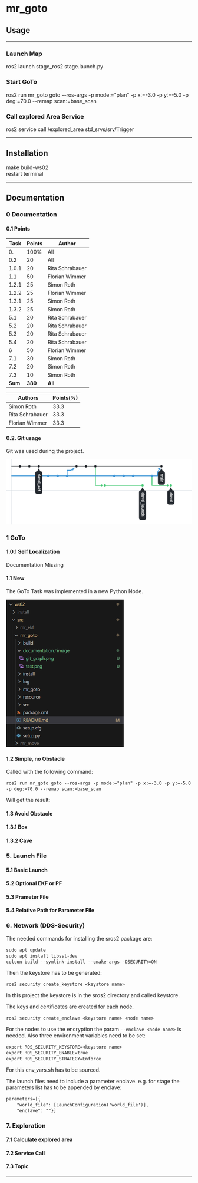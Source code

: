 # mr_goto

## Usage
---
### Launch Map
ros2 launch stage_ros2 stage.launch.py

### Start GoTo
ros2 run mr_goto goto --ros-args -p mode:="plan" -p x:=-3.0 -p y:=-5.0 -p deg:=70.0 --remap scan:=base_scan

### Call explored Area Service
ros2 service call /explored_area std_srvs/srv/Trigger

---
## Installation
make build-ws02\
restart terminal

---
## Documentation
### 0 Documentation
#### 0.1 Points
|Task|Points|Author|
|---|---|---|
|0.|100%|All|
|0.2|20|All|
|1.0.1|20|Rita Schrabauer|
|1.1|50|Florian Wimmer|
|1.2.1|25|Simon Roth|
|1.2.2|25|Florian Wimmer|
|1.3.1|25|Simon Roth|
|1.3.2|25|Simon Roth|
|5.1|20|Rita Schrabauer|
|5.2|20|Rita Schrabauer|
|5.3|20|Rita Schrabauer|
|5.4|20|Rita Schrabauer|
|6|50|Florian Wimmer|
|7.1|30|Simon Roth|
|7.2|20|Simon Roth|
|7.3|10|Simon Roth|
|**Sum**|**380**|**All**|

|Authors|Points(%)|
|---|---|
|Simon Roth|33.3|
|Rita Schrabauer|33.3|
|Florian Wimmer|33.3|


#### 0.2. Git usage
Git was used during the project.

<img src="docs/image/git_graph.png">

### 1 GoTo
#### 1.0.1 Self Localization 
Documentation Missing
#### 1.1 New 
The GoTo Task was implemented in a new Python Node.

<img src="docs/image/new_node.png" height="
400">

#### 1.2 Simple, no Obstacle
Called with the following command:
```
ros2 run mr_goto goto --ros-args -p mode:="plan" -p x:=-3.0 -p y:=-5.0 -p deg:=70.0 --remap scan:=base_scan
```
Will get the result:

#### 1.3 Avoid Obstacle
#### 1.3.1 Box
#### 1.3.2 Cave
### 5. Launch File
#### 5.1 Basic Launch
#### 5.2 Optional EKF or PF
#### 5.3 Prameter File
#### 5.4 Relative Path for Parameter File
### 6. Network (DDS-Security)
The needed commands for installing the sros2 package are:
```
sudo apt update
sudo apt install libssl-dev
colcon build --symlink-install --cmake-args -DSECURITY=ON
```

Then the keystore has to be generated:
```
ros2 security create_keystore <keystore name>
```
In this project the keystore is in the sros2 directory and called keystore.

The keys and certificates are created for each node.
```
ros2 security create_enclave <keystore name> <node name>
```

For the nodes to use the encryption the param ```--enclave <node name>``` is needed. Also three environment variables need to be set:
```
export ROS_SECURITY_KEYSTORE=<keystore name>
export ROS_SECURITY_ENABLE=true
export ROS_SECURITY_STRATEGY=Enforce
```
For this env_vars.sh has to be sourced.

The launch files need to include a parameter enclave. e.g. for stage the parameters list has to be appended by enclave:
```
parameters=[{
    "world_file": [LaunchConfiguration('world_file')],
    "enclave": ""}]
```
### 7. Exploration
#### 7.1 Calculate explored area
#### 7.2 Service Call
#### 7.3 Topic

---

